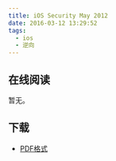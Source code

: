 ```yaml
---
title: iOS Security May 2012
date: 2016-03-12 13:29:52
tags:
  - ios
  - 逆向
---
```


## 在线阅读 ##

暂无。

## 下载 ##

+ [PDF格式](http://old.sebug.net/paper/mobile/iOS_Security_May12.pdf)
